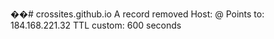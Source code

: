 ��#   c r o s s i t e s . g i t h u b . i o  
A record removed
Host: @
Points to: 184.168.221.32
TTL custom: 600 seconds
